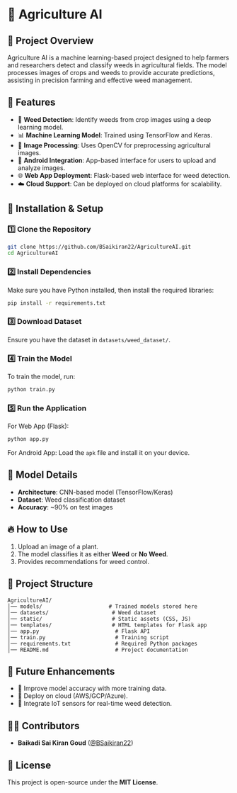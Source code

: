 # 🌱 Agriculture AI

## 📌 Project Overview
Agriculture AI is a machine learning-based project designed to help farmers and researchers detect and classify weeds in agricultural fields. The model processes images of crops and weeds to provide accurate predictions, assisting in precision farming and effective weed management.

## 🚀 Features
- 🌾 **Weed Detection**: Identify weeds from crop images using a deep learning model.
- 📊 **Machine Learning Model**: Trained using TensorFlow and Keras.
- 📸 **Image Processing**: Uses OpenCV for preprocessing agricultural images.
- 📱 **Android Integration**: App-based interface for users to upload and analyze images.
- 🌐 **Web App Deployment**: Flask-based web interface for weed detection.
- ☁️ **Cloud Support**: Can be deployed on cloud platforms for scalability.

## 🔧 Installation & Setup
### 1️⃣ Clone the Repository
```bash
git clone https://github.com/BSaikiran22/AgricultureAI.git
cd AgricultureAI
```

### 2️⃣ Install Dependencies
Make sure you have Python installed, then install the required libraries:
```bash
pip install -r requirements.txt
```

### 3️⃣ Download Dataset
Ensure you have the dataset in `datasets/weed_dataset/`.

### 4️⃣ Train the Model
To train the model, run:
```bash
python train.py
```

### 5️⃣ Run the Application
For Web App (Flask):
```bash
python app.py
```
For Android App: Load the `apk` file and install it on your device.

## 💾 Model Details
- **Architecture**: CNN-based model (TensorFlow/Keras)
- **Dataset**: Weed classification dataset
- **Accuracy**: ~90% on test images

## 🔥 How to Use
1. Upload an image of a plant.
2. The model classifies it as either **Weed** or **No Weed**.
3. Provides recommendations for weed control.

## 📂 Project Structure
```
AgricultureAI/
│── models/                     # Trained models stored here
│── datasets/                    # Weed dataset
│── static/                      # Static assets (CSS, JS)
│── templates/                   # HTML templates for Flask app
│── app.py                        # Flask API
│── train.py                      # Training script
│── requirements.txt              # Required Python packages
│── README.md                     # Project documentation
```

## 📌 Future Enhancements
- 🚀 Improve model accuracy with more training data.
- 📡 Deploy on cloud (AWS/GCP/Azure).
- 🤖 Integrate IoT sensors for real-time weed detection.

## 👨‍💻 Contributors
- **Baikadi Sai Kiran Goud** ([@BSaikiran22](https://github.com/BSaikiran22))

## 📜 License
This project is open-source under the **MIT License**.

